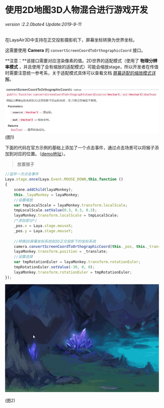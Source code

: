 # 使用2D地图3D人物混合进行游戏开发

###### *version :2.2.0bate4   Update:2019-9-11*

在LayaAir3D中支持在正交投影摄影机下，屏幕坐标转换为世界坐标。

这需要使用 **Camera** 的 `convertScreenCoordToOrthographicCoord` 接口。

**注意：**该接口需要对应渲染像素的值。2D世界的适配模式（使用了 **物理分辨率模式** ，并且使用了会有缩放的适配模式）可能会缩放stage，所以开发者在传值时需要注意统一参考系，关于适配模式具体可以查看文档 [屏幕适配的缩放模式详解](https://ldc2.layabox.com/doc/?nav=zh-as-1-8-3)。

![](img/1.png)<br>(图1)

下面的代码在官方示例的基础上添加了一个点击事件，通过点击场景可以将猴子添加到对应的位置。（[demo地址](https://layaair2.ldc2.layabox.com/demo2/?language=ch&category=3d&group=Advance&name=Scene2DPlayer3D)）。

> 放置猴子

```typescript
//监听一次点击事件
Laya.stage.once(Laya.Event.MOUSE_DOWN,this,function () 
{
    scene.addChild(layaMonkey);
    this._layaMonkey = layaMonkey;
    //设置缩放
    var tmpLocalScale = layaMonkey.transform.localScale;
    tmpLocalScale.setValue(0.3, 0.3, 0.3);
    layaMonkey.transform.localScale = tmpLocalScale;
    /*添加部分*/
    _pos.x = Laya.stage.mouseX;
    _pos.y = Laya.stage.mouseY;
    
    //转换2D屏幕坐标系统到3D正交投影下的坐标系统
    camera.convertScreenCoordToOrthographicCoord(this._pos, this._translate);
    layaMonkey.transform.position = _translate;
    //设置选择
    var tmpRotationEuler = layaMonkey.transform.rotationEuler;
    tmpRotationEuler.setValue(-30, 0, 0);
    layaMonkey.transform.rotationEuler = tmpRotationEuler;
});
```

![](img/2.gif)<br>

(图2)
